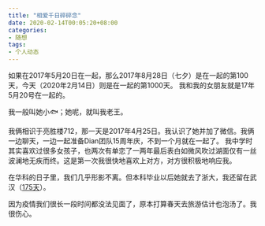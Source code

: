 ```yaml
---
title: "相爱千日碎碎念"
date: 2020-02-14T00:05:20+08:00
categories:
- 随想
tags:
- 个人动态
---
```


如果在2017年5月20日在一起，那么2017年8月28日（七夕）是在一起的第100天，今天（2020年2月14日）则是在一起的第1000天。
我和我的女朋友就是17年5月20号在一起的。

我一般叫她小🐟；她呢，就叫我老王。

我俩相识于亮胜楼712，那一天是2017年4月25日。我认识了她并加了微信。我俩一边聊天，一边一起准备Dian团队15周年庆，不到一个月就在一起了。
我中学时其实喜欢过很多女孩子，也两次有单恋了一两年最后表白如微风吹过湖面仅有一丝波澜地无疾而终。这是第一次我很快地喜欢上对方，对方很积极地响应我。

在华科的日子里，我们几乎形影不离。但本科毕业以后她就去了浙大，我还留在武汉（[175天](/blog/20190315-175%E5%A4%A9/)）。

因为疫情我们很长一段时间都没法见面了，原本打算春天去旅游估计也泡汤了。我很伤心。
